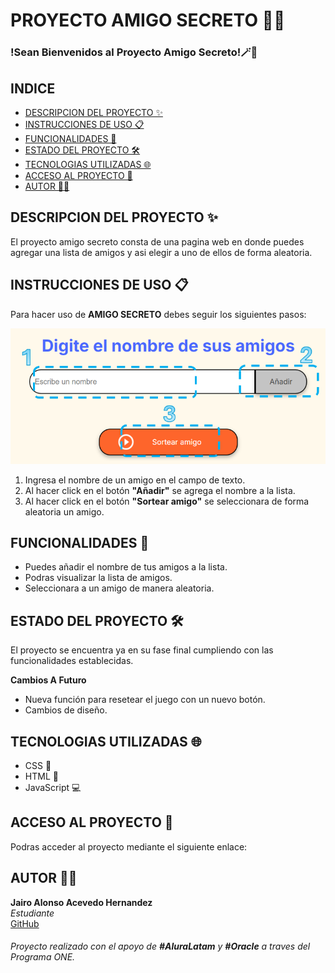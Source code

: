 # PROYECTO AMIGO SECRETO 🦹🎉

### !Sean Bienvenidos al Proyecto Amigo Secreto!🪄🎲

## INDICE

- [DESCRIPCION DEL PROYECTO ✨](#descripcion-del-proyecto-)
- [INSTRUCCIONES DE USO 📋](#instrucciones-de-uso-)
- [FUNCIONALIDADES 📃](#funcionalidades-)
- [ESTADO DEL PROYECTO 🛠️](#estado-del-proyecto-)
- [TECNOLOGIAS UTILIZADAS 🌐](#tecnologias-utilizadas-)
- [ACCESO AL PROYECTO 🔗](#acceso-al-proyecto-)
- [AUTOR 🧑‍💻](#autor-)


## DESCRIPCION DEL PROYECTO ✨

El proyecto amigo secreto consta de una pagina web en donde puedes agregar una lista de amigos y asi elegir a uno de ellos de forma aleatoria.

## INSTRUCCIONES DE USO 📋

Para hacer uso de **AMIGO SECRETO** debes seguir los siguientes pasos: 

![Instrucciones del proyecto](assets/Instrucciones.png)

1. Ingresa el nombre de un amigo en el campo de texto.
2. Al hacer click en el botón **"Añadir"** se agrega el nombre a la lista.
3. Al hacer click en el botón **"Sortear amigo"** se seleccionara de forma aleatoria un amigo.

## FUNCIONALIDADES 📃

- Puedes añadir el nombre de tus amigos a la lista.
- Podras visualizar la lista de amigos.
- Seleccionara a un amigo de manera aleatoria.

## ESTADO DEL PROYECTO 🛠️

El proyecto se encuentra ya en su fase final cumpliendo con las funcionalidades establecidas.

**Cambios A Futuro**

- Nueva función para resetear el juego con un nuevo botón.
- Cambios de diseño.

## TECNOLOGIAS UTILIZADAS 🌐

- CSS 🎨
- HTML 📝
- JavaScript 💻

## ACCESO AL PROYECTO 🔗

Podras acceder al proyecto mediante el siguiente enlace:

## AUTOR 🧑‍💻 

**Jairo Alonso Acevedo Hernandez**  
*Estudiante*   
[GitHub](https://github.com/TWOD22)  
###### Proyecto realizado con el apoyo de **#AluraLatam** y **#Oracle** a traves del Programa ONE.
